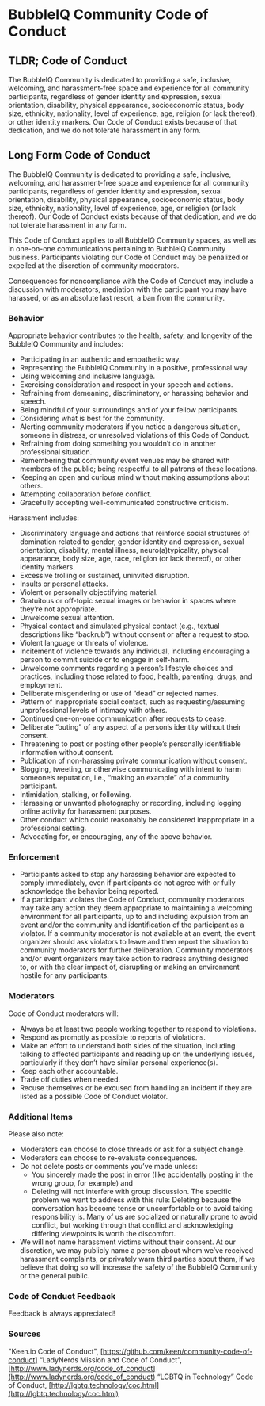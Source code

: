 # BubbleIQ Community Code of Conduct

## TLDR; Code of Conduct
The BubbleIQ Community is dedicated to providing a safe, inclusive, welcoming, and harassment-free space and experience for all community participants, regardless of gender identity and expression, sexual orientation, disability, physical appearance, socioeconomic status, body size, ethnicity, nationality, level of experience, age, religion (or lack thereof), or other identity markers. Our Code of Conduct exists because of that dedication, and we do not tolerate harassment in any form. 

## Long Form Code of Conduct
The BubbleIQ Community is dedicated to providing a safe, inclusive, welcoming, and harassment-free space and experience for all community participants, regardless of gender identity and expression, sexual orientation, disability, physical appearance, socioeconomic status, body size, ethnicity, nationality, level of experience, age, or religion (or lack thereof). Our Code of Conduct exists because of that dedication, and we do not tolerate harassment in any form.

This Code of Conduct applies to all BubbleIQ Community spaces, as well as in one-on-one communications pertaining to BubbleIQ Community business. Participants violating our Code of Conduct may be penalized or expelled at the discretion of community moderators.

Consequences for noncompliance with the Code of Conduct may include a discussion with moderators, mediation with the participant you may have harassed, or as an absolute last resort, a ban from the community.

### Behavior
Appropriate behavior contributes to the health, safety, and longevity of the BubbleIQ Community and includes:

- Participating in an authentic and empathetic way.
- Representing the BubbleIQ Community in a positive, professional way.
- Using welcoming and inclusive language.
- Exercising consideration and respect in your speech and actions.
- Refraining from demeaning, discriminatory, or harassing behavior and speech.
- Being mindful of your surroundings and of your fellow participants.
- Considering what is best for the community.
- Alerting community moderators if you notice a dangerous situation, someone in distress, or unresolved violations of this Code of Conduct.
- Refraining from doing something you wouldn’t do in another professional situation.
- Remembering that community event venues may be shared with members of the public; being respectful to all patrons of these locations.
- Keeping an open and curious mind without making assumptions about others.
- Attempting collaboration before conflict.
- Gracefully accepting well-communicated constructive criticism.

Harassment includes:

- Discriminatory language and actions that reinforce social structures of domination related to gender, gender identity and expression, sexual orientation, disability, mental illness, neuro(a)typicality, physical appearance, body size, age, race, religion (or lack thereof), or other identity markers.
- Excessive trolling or sustained, uninvited disruption.
- Insults or personal attacks.
- Violent or personally objectifying material.
- Gratuitous or off-topic sexual images or behavior in spaces where they’re not appropriate.
- Unwelcome sexual attention.
- Physical contact and simulated physical contact (e.g., textual descriptions like “backrub”) without consent or after a request to stop.
- Violent language or threats of violence.
- Incitement of violence towards any individual, including encouraging a person to commit suicide or to engage in self-harm.
- Unwelcome comments regarding a person’s lifestyle choices and practices, including those related to food, health, parenting, drugs, and employment.
- Deliberate misgendering or use of “dead” or rejected names.
- Pattern of inappropriate social contact, such as requesting/assuming unprofessional levels of intimacy with others.
- Continued one-on-one communication after requests to cease.
- Deliberate “outing” of any aspect of a person’s identity without their consent.
- Threatening to post or posting other people’s personally identifiable information without consent.
- Publication of non-harassing private communication without consent.
- Blogging, tweeting, or otherwise communicating with intent to harm someone’s reputation, i.e., “making an example” of a community participant.
- Intimidation, stalking, or following.
- Harassing or unwanted photography or recording, including logging online activity for harassment purposes.
- Other conduct which could reasonably be considered inappropriate in a professional setting.
- Advocating for, or encouraging, any of the above behavior.

### Enforcement
- Participants asked to stop any harassing behavior are expected to comply immediately, even if participants do not agree with or fully acknowledge the behavior being reported.
- If a participant violates the Code of Conduct, community moderators may take any action they deem appropriate to maintaining a welcoming environment for all participants, up to and including expulsion from an event and/or the community and identification of the participant as a violator. If a community moderator is not available at an event, the event organizer should ask violators to leave and then report the situation to community moderators for further deliberation.
Community moderators and/or event organizers may take action to redress anything designed to, or with the clear impact of, disrupting or making an environment hostile for any participants.

### Moderators
Code of Conduct moderators will:

- Always be at least two people working together to respond to violations.
- Respond as promptly as possible to reports of violations.
- Make an effort to understand both sides of the situation, including talking to affected participants and reading up on the underlying issues, particularly if they don’t have similar personal experience(s).
- Keep each other accountable.
- Trade off duties when needed.
- Recuse themselves or be excused from handling an incident if they are listed as a possible Code of Conduct violator. 

### Additional Items
Please also note:

- Moderators can choose to close threads or ask for a subject change.
- Moderators can choose to re-evaluate consequences.
- Do not delete posts or comments you’ve made unless:
  - You sincerely made the post in error (like accidentally posting in the wrong group, for example) and
  - Deleting will not interfere with group discussion. The specific problem we want to address with this rule: Deleting because the conversation has become tense or uncomfortable or to avoid taking responsibility is. Many of us are socialized or naturally prone to avoid conflict, but working through that conflict and acknowledging differing viewpoints is worth the discomfort.
- We will not name harassment victims without their consent. At our discretion, we may publicly name a person about whom we’ve received harassment complaints, or privately warn third parties about them, if we believe that doing so will increase the safety of the BubbleIQ Community or the general public.

### Code of Conduct Feedback
Feedback is always appreciated! 

### Sources
"Keen.io Code of Conduct", [https://github.com/keen/community-code-of-conduct]
“LadyNerds Mission and Code of Conduct”, [http://www.ladynerds.org/code_of_conduct](http://www.ladynerds.org/code_of_conduct)
“LGBTQ in Technology” Code of Conduct, [http://lgbtq.technology/coc.html](http://lgbtq.technology/coc.html)
